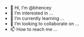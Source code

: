 - 👋 Hi, I’m @bhencey
- 👀 I’m interested in ...
- 🌱 I’m currently learning ...
- 💞️ I’m looking to collaborate on ...
- 📫 How to reach me ...

<!---
bhencey/bhencey is a ✨ special ✨ repository because its `README.md` (this file) appears on your GitHub profile.
You can click the Preview link to take a look at your changes.
--->
